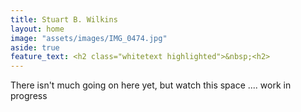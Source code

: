 ```yaml
---
title: Stuart B. Wilkins
layout: home
image: "assets/images/IMG_0474.jpg"
aside: true
feature_text: <h2 class="whitetext highlighted">&nbsp;<h2>
---
```

There isn't much going on here yet, but watch this space .... work in progress
